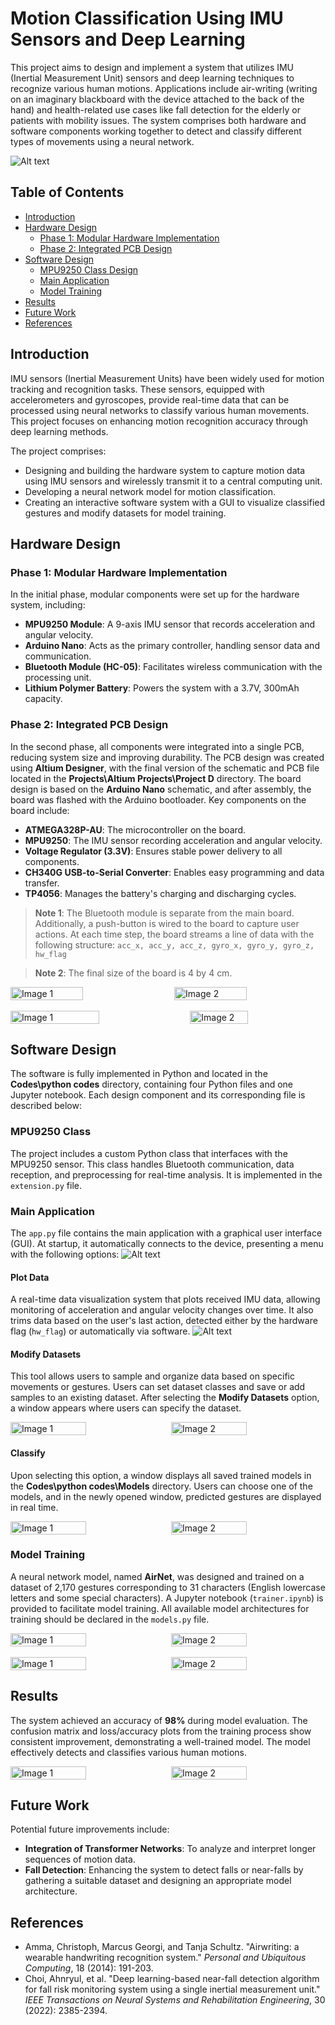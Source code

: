 # Motion Classification Using IMU Sensors and Deep Learning

This project aims to design and implement a system that utilizes IMU (Inertial Measurement Unit) sensors and deep learning techniques to recognize various human motions. Applications include air-writing (writing on an imaginary blackboard with the device attached to the back of the hand) and health-related use cases like fall detection for the elderly or patients with mobility issues. The system comprises both hardware and software components working together to detect and classify different types of movements using a neural network.

![Alt text](Images/1.jpg)

## Table of Contents
- [Introduction](#introduction)
- [Hardware Design](#hardware-design)
  - [Phase 1: Modular Hardware Implementation](#phase-1-modular-hardware-implementation)
  - [Phase 2: Integrated PCB Design](#phase-2-integrated-pcb-design)
- [Software Design](#software-design)
  - [MPU9250 Class Design](#mpu9250-class-design)
  - [Main Application](#main-application)
  - [Model Training](#model-training)
- [Results](#results)
- [Future Work](#future-work)
- [References](#references)

## Introduction

IMU sensors (Inertial Measurement Units) have been widely used for motion tracking and recognition tasks. These sensors, equipped with accelerometers and gyroscopes, provide real-time data that can be processed using neural networks to classify various human movements. This project focuses on enhancing motion recognition accuracy through deep learning methods.

The project comprises:
- Designing and building the hardware system to capture motion data using IMU sensors and wirelessly transmit it to a central computing unit.
- Developing a neural network model for motion classification.
- Creating an interactive software system with a GUI to visualize classified gestures and modify datasets for model training.

## Hardware Design

### Phase 1: Modular Hardware Implementation

In the initial phase, modular components were set up for the hardware system, including:
- **MPU9250 Module**: A 9-axis IMU sensor that records acceleration and angular velocity.
- **Arduino Nano**: Acts as the primary controller, handling sensor data and communication.
- **Bluetooth Module (HC-05)**: Facilitates wireless communication with the processing unit.
- **Lithium Polymer Battery**: Powers the system with a 3.7V, 300mAh capacity.

### Phase 2: Integrated PCB Design

In the second phase, all components were integrated into a single PCB, reducing system size and improving durability. The PCB design was created using **Altium Designer**, with the final version of the schematic and PCB file located in the **Projects\Altium Projects\Project D** directory. The board design is based on the **Arduino Nano** schematic, and after assembly, the board was flashed with the Arduino bootloader. Key components on the board include:
- **ATMEGA328P-AU**: The microcontroller on the board.
- **MPU9250**: The IMU sensor recording acceleration and angular velocity.
- **Voltage Regulator (3.3V)**: Ensures stable power delivery to all components.
- **CH340G USB-to-Serial Converter**: Enables easy programming and data transfer.
- **TP4056**: Manages the battery's charging and discharging cycles.

> **Note 1**: The Bluetooth module is separate from the main board. Additionally, a push-button is wired to the board to capture user actions. At each time step, the board streams a line of data with the following structure: `acc_x, acc_y, acc_z, gyro_x, gyro_y, gyro_z, hw_flag`

> **Note 2**: The final size of the board is 4 by 4 cm.
<div style="display: flex; justify-content: space-between;">
  <img src="Images/2.jpg" alt="Image 1" style="width: 48%; margin-right: 1%;"/>
  <img src="Images/3.jpg" alt="Image 2" style="width: 48%;"/>
</div>
<br>
<div style="display: flex; justify-content: space-between;">
  <img src="Images/4.jpg" alt="Image 1" style="width: 53%; margin-right: 1%;"/>
  <img src="Images/5.jpg" alt="Image 2" style="width: 43%;"/>
</div>


## Software Design

The software is fully implemented in Python and located in the **Codes\python codes** directory, containing four Python files and one Jupyter notebook. Each design component and its corresponding file is described below:

### MPU9250 Class

The project includes a custom Python class that interfaces with the MPU9250 sensor. This class handles Bluetooth communication, data reception, and preprocessing for real-time analysis. It is implemented in the `extension.py` file.

### Main Application

The `app.py` file contains the main application with a graphical user interface (GUI). At startup, it automatically connects to the device, presenting a menu with the following options:
![Alt text](Images/6.jpg)

#### Plot Data

A real-time data visualization system that plots received IMU data, allowing monitoring of acceleration and angular velocity changes over time. It also trims data based on the user's last action, detected either by the hardware flag (`hw_flag`) or automatically via software.
![Alt text](Images/7.jpg)

#### Modify Datasets

This tool allows users to sample and organize data based on specific movements or gestures. Users can set dataset classes and save or add samples to an existing dataset. After selecting the **Modify Datasets** option, a window appears where users can specify the dataset.
<div style="display: flex; justify-content: space-between;">
  <img src="Images/8.jpg" alt="Image 1" style="width: 49%; margin-right: 1%;"/>
  <img src="Images/9.jpg" alt="Image 2" style="width: 49%;"/>
</div>

#### Classify

Upon selecting this option, a window displays all saved trained models in the **Codes\python codes\Models** directory. Users can choose one of the models, and in the newly opened window, predicted gestures are displayed in real time.
<div style="display: flex; justify-content: space-between;">
  <img src="Images/10.jpg" alt="Image 1" style="width: 49%; margin-right: 1%;"/>
  <img src="Images/11.jpg" alt="Image 2" style="width: 49%;"/>
</div>

### Model Training

A neural network model, named **AirNet**, was designed and trained on a dataset of 2,170 gestures corresponding to 31 characters (English lowercase letters and some special characters). A Jupyter notebook (`trainer.ipynb`) is provided to facilitate model training. All available model architectures for training should be declared in the `models.py` file.

<div style="display: flex; justify-content: space-between;">
  <img src="Images/12.jpg" alt="Image 1" style="width: 49%; margin-right: 1%;"/>
  <img src="Images/13.png" alt="Image 2" style="width: 49%;"/>
</div>
<br>
<div style="display: flex; justify-content: space-between;">
  <img src="Images/14.png" alt="Image 1" style="width: 49%; margin-right: 1%;"/>
  <img src="Images/15.png" alt="Image 2" style="width: 49%;"/>
</div>

## Results

The system achieved an accuracy of **98%** during model evaluation. The confusion matrix and loss/accuracy plots from the training process show consistent improvement, demonstrating a well-trained model. The model effectively detects and classifies various human motions.
<div style="display: flex; justify-content: space-between;">
  <img src="Images/16.png" alt="Image 1" style="width: 49%; margin-right: 1%;"/>
  <img src="Images/17.png" alt="Image 2" style="width: 49%;"/>
</div>

## Future Work

Potential future improvements include:
- **Integration of Transformer Networks**: To analyze and interpret longer sequences of motion data.
- **Fall Detection**: Enhancing the system to detect falls or near-falls by gathering a suitable dataset and designing an appropriate model architecture.

## References
- Amma, Christoph, Marcus Georgi, and Tanja Schultz. "Airwriting: a wearable handwriting recognition system." *Personal and Ubiquitous Computing*, 18 (2014): 191-203.
- Choi, Ahnryul, et al. "Deep learning-based near-fall detection algorithm for fall risk monitoring system using a single inertial measurement unit." *IEEE Transactions on Neural Systems and Rehabilitation Engineering*, 30 (2022): 2385-2394.
